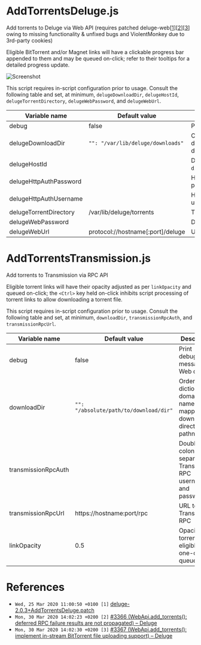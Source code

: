 # AddTorrentsDeluge.js

Add torrents to Deluge via Web API (requires patched deluge-web&lbrack;[1](https://raw.githubusercontent.com/lalbornoz/AddTorrentsDelugeTransmission/master/deluge-2.0.3%2BAddTorrentsDeluge.patch)&rbrack;&lbrack;[2](https://dev.deluge-torrent.org/ticket/3366)&rbrack;&lbrack;[3](https://dev.deluge-torrent.org/ticket/3367)&rbrack;
owing to missing functionality & unfixed bugs and ViolentMonkey due to 3rd-party
cookies)  
  
Eligible BitTorrent and/or Magnet links will have a clickable progress bar
appended to them and may be queued on-click; refer to their tooltips for a
detailed progress update.  
  
![Screenshot](https://raw.githubusercontent.com/lalbornoz/AddTorrentsDelugeTransmission/master/AddTorrentsDelugeScreenShot.png "Screenshot")
  
This script requires in-script configuration prior to usage. Consult the
following table and set, at minimum, ``delugeDownloadDir``, ``delugeHostId``,
``delugeTorrentDirectory``, ``delugeWebPassword``, and ``delugeWebUrl``.  
  
| Variable name          | Default value                       | Description                                                                                 |
| ---------------------- | ----------------------------------- | ------------------------------------------------------------------------------------------- |
| debug                  | false                               | Print debugging messages to Web console                                                     |
| delugeDownloadDir      | ``"": "/var/lib/deluge/downloads"`` | Ordered dictionary of hostname and domain name keys mapping to download directory pathnames |
| delugeHostId           |                                     | Deluge host identifier (see ``<deluge directory>/.config/deluge/hostlist.conf``)            |
| delugeHttpAuthPassword |                                     | HTTP basic access authentication password (optional)                                        |
| delugeHttpAuthUsername |                                     | HTTP basic access authentication username (optional)                                        |
| delugeTorrentDirectory | /var/lib/deluge/torrents            | Torrent directory pathname                                                                  |
| delugeWebPassword      |                                     | Deluge host web password                                                                    |
| delugeWebUrl           | protocol://hostname[:port]/deluge   | URL to deluge-web                                                                           |

# AddTorrentsTransmission.js

Add torrents to Transmission via RPC API
  
Eligible torrent links will have their opacity adjusted as per ``linkOpacity``
and queued on-click; the ``<Ctrl>`` key held on-click inhibits script processing
of torrent links to allow downloading a torrent file.
  
This script requires in-script configuration prior to usage. Consult the
following table and set, at minimum, ``downloadDir``, ``transmissionRpcAuth``,
and ``transmissionRpcUrl``.  
  
| Variable name       | Default value                            | Description                                                                    |
| ------------------- | ---------------------------------------- | ------------------------------------------------------------------------------ |
| debug               | false                                    | Print debugging messages to Web console                                        |
| downloadDir         | ``"": "/absolute/path/to/download/dir"`` | Ordered dictionary of domain name keys mapping to download directory pathnames |
| transmissionRpcAuth |                                          | Double-colon (``:``) separated Transmission RPC username and password          |
| transmissionRpcUrl  | https://hostname:port/rpc                | URL to Transmission RPC                                                        |
| linkOpacity         | 0.5                                      | Opacity of torrent links eligible for one-click queueing                       |

# References

* ``Wed, 25 Mar 2020 11:00:50 +0100 [1]`` <a href="https://raw.githubusercontent.com/lalbornoz/AddTorrentsDelugeTransmission/master/deluge-2.0.3%2BAddTorrentsDeluge.patch" id="r1">deluge-2.0.3+AddTorrentsDeluge.patch</a>  
* ``Mon, 30 Mar 2020 14:02:23 +0200 [2]`` <a href="https://dev.deluge-torrent.org/ticket/3366" id="r2">#3366 (WebApi.add_torrents(): deferred RPC failure results are not propagated) – Deluge</a>  
* ``Mon, 30 Mar 2020 14:02:30 +0200 [3]`` <a href="https://dev.deluge-torrent.org/ticket/3367" id="r3">#3367 (WebApi.add_torrents(): implement in-stream BitTorrent file uploading support) – Deluge</a>  

[modeline]: # ( vim: set ff=dos tw=0: )
